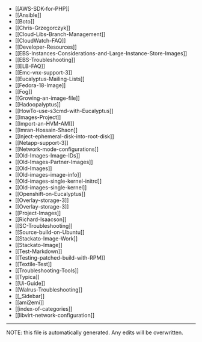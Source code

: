 * [[AWS-SDK-for-PHP]]
* [[Ansible]]
* [[Boto]]
* [[Chris-Grzegorczyk]]
* [[Cloud-Libs-Branch-Management]]
* [[CloudWatch-FAQ]]
* [[Developer-Resources]]
* [[EBS-Instances-Considerations-and-Large-Instance-Store-Images]]
* [[EBS-Troubleshooting]]
* [[ELB-FAQ]]
* [[Emc-vnx-support-3]]
* [[Eucalyptus-Mailing-Lists]]
* [[Fedora-18-Image]]
* [[Fog]]
* [[Growing-an-image-file]]
* [[Hadoopalyptus]]
* [[HowTo-use-s3cmd-with-Eucalyptus]]
* [[Images-Project]]
* [[Import-an-HVM-AMI]]
* [[Imran-Hossain-Shaon]]
* [[Inject-ephemeral-disk-into-root-disk]]
* [[Netapp-support-3]]
* [[Network-mode-configurations]]
* [[Old-Images-Image-IDs]]
* [[Old-Images-Partner-Images]]
* [[Old-Images]]
* [[Old-images-image-info]]
* [[Old-images-single-kernel-initrd]]
* [[Old-images-single-kernel]]
* [[Openshift-on-Eucalyptus]]
* [[Overlay-storage-3]]
* [[Overlay-storage-3]]
* [[Project-Images]]
* [[Richard-Isaacson]]
* [[SC-Troubleshooting]]
* [[Source-build-on-Ubuntu]]
* [[Stackato-Image-Work]]
* [[Stackato-Image]]
* [[Test-Markdown]]
* [[Testing-patched-build-with-RPM]]
* [[Textile-Test]]
* [[Troubleshooting-Tools]]
* [[Typica]]
* [[Ui-Guide]]
* [[Walrus-Troubleshooting]]
* [[_Sidebar]]
* [[ami2emi]]
* [[index-of-categories]]
* [[libvirt-network-configuration]]

*****
NOTE: this file is automatically generated. Any edits will be overwritten.
